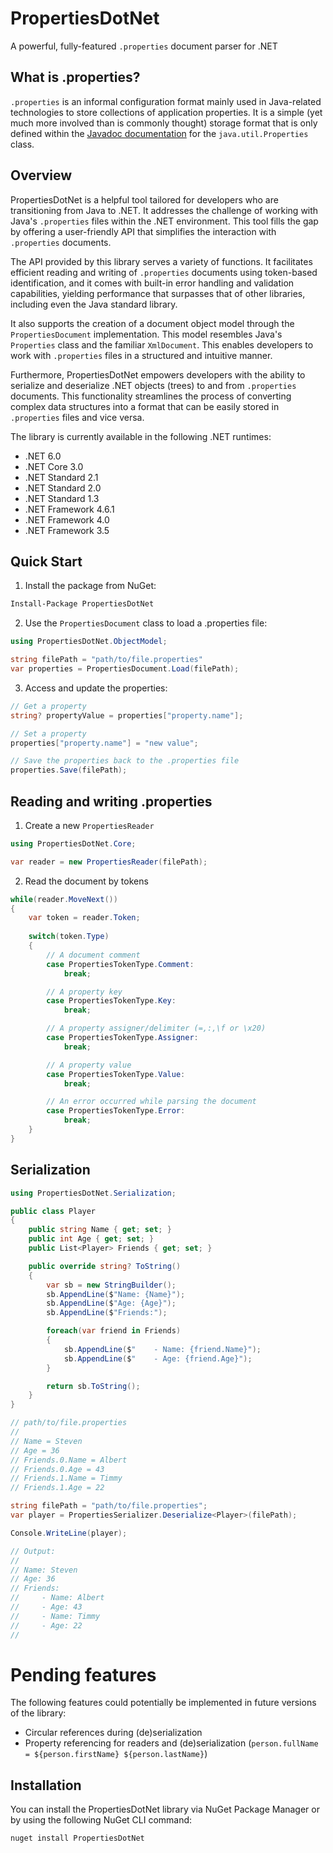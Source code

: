 # PropertiesDotNet
A powerful, fully-featured `.properties` document parser for .NET

## What is .properties?
`.properties` is an informal configuration format mainly used in Java-related technologies to store collections of application properties. It is a simple (yet much more involved than is commonly thought) storage format that is only defined within the [Javadoc documentation](https://docs.oracle.com/javase/8/docs/api/java/util/Properties.html#load-java.io.Reader-) for the `java.util.Properties` class.

## Overview
PropertiesDotNet is a helpful tool tailored for developers who are transitioning from Java to .NET. It addresses the challenge of working with Java's `.properties` files within the .NET environment. This tool fills the gap by offering a user-friendly API that simplifies the interaction with `.properties` documents.

The API provided by this library serves a variety of functions. It facilitates efficient reading and writing of `.properties` documents using token-based identification, and it comes with built-in error handling and validation capabilities, yielding performance that surpasses that of other libraries, including even the Java standard library.

It also supports the creation of a document object model through the `PropertiesDocument` implementation. This model resembles Java's `Properties` class and the familiar `XmlDocument`. This enables developers to work with `.properties` files in a structured and intuitive manner.

Furthermore, PropertiesDotNet empowers developers with the ability to serialize and deserialize .NET objects (trees) to and from `.properties` documents. This functionality streamlines the process of converting complex data structures into a format that can be easily stored in `.properties` files and vice versa.

The library is currently available in the following .NET runtimes:
 
* .NET 6.0 
* .NET Core 3.0
* .NET Standard 2.1
* .NET Standard 2.0
* .NET Standard 1.3
* .NET Framework 4.6.1
* .NET Framework 4.0
* .NET Framework 3.5

## Quick Start

1. Install the package from NuGet:
```bash
Install-Package PropertiesDotNet
```

2. Use the `PropertiesDocument` class to load a .properties file:

```csharp
using PropertiesDotNet.ObjectModel;

string filePath = "path/to/file.properties"
var properties = PropertiesDocument.Load(filePath);
```

3. Access and update the properties:

```csharp
// Get a property
string? propertyValue = properties["property.name"];

// Set a property
properties["property.name"] = "new value";

// Save the properties back to the .properties file
properties.Save(filePath);
```

## Reading and writing .properties

1. Create a new `PropertiesReader`

```csharp
using PropertiesDotNet.Core;

var reader = new PropertiesReader(filePath);
```

2. Read the document by tokens 

```csharp
while(reader.MoveNext())
{
    var token = reader.Token;
    
    switch(token.Type)
    {
        // A document comment
        case PropertiesTokenType.Comment:
            break;

        // A property key
        case PropertiesTokenType.Key:
            break;

        // A property assigner/delimiter (=,:,\f or \x20)
        case PropertiesTokenType.Assigner:
            break;

        // A property value
        case PropertiesTokenType.Value:
            break;

        // An error occurred while parsing the document
        case PropertiesTokenType.Error:
            break;
    }
}
```

## Serialization

```csharp
using PropertiesDotNet.Serialization;

public class Player
{
    public string Name { get; set; }
    public int Age { get; set; }
    public List<Player> Friends { get; set; }

    public override string? ToString()
    {
        var sb = new StringBuilder();
        sb.AppendLine($"Name: {Name}");
        sb.AppendLine($"Age: {Age}");
        sb.AppendLine($"Friends:");

        foreach(var friend in Friends)
        {
            sb.AppendLine($"    - Name: {friend.Name}");
            sb.AppendLine($"    - Age: {friend.Age}");
        }

        return sb.ToString();
    }
}

// path/to/file.properties
//
// Name = Steven
// Age = 36
// Friends.0.Name = Albert
// Friends.0.Age = 43
// Friends.1.Name = Timmy
// Friends.1.Age = 22

string filePath = "path/to/file.properties";
var player = PropertiesSerializer.Deserialize<Player>(filePath);

Console.WriteLine(player);

// Output:
// 
// Name: Steven
// Age: 36
// Friends:
//     - Name: Albert
//     - Age: 43
//     - Name: Timmy
//     - Age: 22
//
```

# Pending features
The following features could potentially be implemented in future versions of the library:
* Circular references during (de)serialization
* Property referencing for readers and (de)serialization (`person.fullName = ${person.firstName} ${person.lastName}`)


## Installation
You can install the PropertiesDotNet library via NuGet Package Manager or by using the following NuGet CLI command:
```bash
nuget install PropertiesDotNet
```
